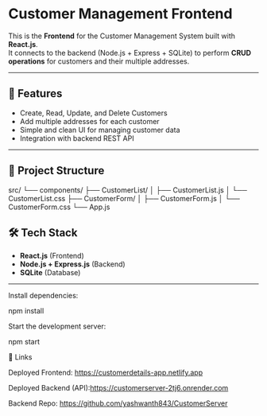 # Customer Management Frontend

This is the **Frontend** for the Customer Management System built with **React.js**.  
It connects to the backend (Node.js + Express + SQLite) to perform **CRUD operations** for customers and their multiple addresses.

---

## 🚀 Features
- Create, Read, Update, and Delete Customers  
- Add multiple addresses for each customer  
- Simple and clean UI for managing customer data  
- Integration with backend REST API  

---

## 📂 Project Structure
src/
└── components/
├── CustomerList/
│ ├── CustomerList.js
│ └── CustomerList.css
├── CustomerForm/
│ ├── CustomerForm.js
│ └── CustomerForm.css
└── App.js

## 🛠️ Tech Stack
- **React.js** (Frontend)  
- **Node.js + Express.js** (Backend)  
- **SQLite** (Database)  

---

Install dependencies:

npm install

Start the development server:

npm start



🔗 Links

Deployed Frontend: https://customerdetails-app.netlify.app

Deployed Backend (API):https://customerserver-2tj6.onrender.com

Backend Repo: https://github.com/yashwanth843/CustomerServer
